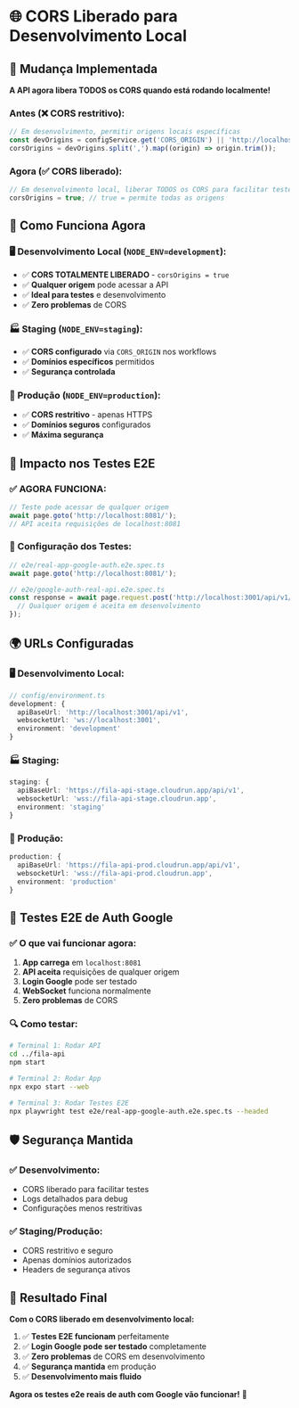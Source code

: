 # 🌐 CORS Liberado para Desenvolvimento Local

## 🚀 **Mudança Implementada**

**A API agora libera TODOS os CORS quando está rodando localmente!**

### **Antes (❌ CORS restritivo):**
```typescript
// Em desenvolvimento, permitir origens locais específicas
const devOrigins = configService.get('CORS_ORIGIN') || 'http://localhost:3000';
corsOrigins = devOrigins.split(',').map((origin) => origin.trim());
```

### **Agora (✅ CORS liberado):**
```typescript
// Em desenvolvimento local, liberar TODOS os CORS para facilitar testes
corsOrigins = true; // true = permite todas as origens
```

## 🎯 **Como Funciona Agora**

### **🖥️ Desenvolvimento Local (`NODE_ENV=development`):**
- ✅ **CORS TOTALMENTE LIBERADO** - `corsOrigins = true`
- ✅ **Qualquer origem** pode acessar a API
- ✅ **Ideal para testes** e desenvolvimento
- ✅ **Zero problemas** de CORS

### **🏭 Staging (`NODE_ENV=staging`):**
- ✅ **CORS configurado** via `CORS_ORIGIN` nos workflows
- ✅ **Domínios específicos** permitidos
- ✅ **Segurança controlada**

### **🚀 Produção (`NODE_ENV=production`):**
- ✅ **CORS restritivo** - apenas HTTPS
- ✅ **Domínios seguros** configurados
- ✅ **Máxima segurança**

## 📱 **Impacto nos Testes E2E**

### **✅ AGORA FUNCIONA:**
```typescript
// Teste pode acessar de qualquer origem
await page.goto('http://localhost:8081/');
// API aceita requisições de localhost:8081
```

### **🔧 Configuração dos Testes:**
```typescript
// e2e/real-app-google-auth.e2e.spec.ts
await page.goto('http://localhost:8081/');

// e2e/google-auth-real-api.e2e.spec.ts
const response = await page.request.post('http://localhost:3001/api/v1/auth/google/token', {
  // Qualquer origem é aceita em desenvolvimento
});
```

## 🌍 **URLs Configuradas**

### **🖥️ Desenvolvimento Local:**
```typescript
// config/environment.ts
development: {
  apiBaseUrl: 'http://localhost:3001/api/v1',
  websocketUrl: 'ws://localhost:3001',
  environment: 'development'
}
```

### **🏭 Staging:**
```typescript
staging: {
  apiBaseUrl: 'https://fila-api-stage.cloudrun.app/api/v1',
  websocketUrl: 'wss://fila-api-stage.cloudrun.app',
  environment: 'staging'
}
```

### **🚀 Produção:**
```typescript
production: {
  apiBaseUrl: 'https://fila-api-prod.cloudrun.app/api/v1',
  websocketUrl: 'wss://fila-api-prod.cloudrun.app',
  environment: 'production'
}
```

## 🧪 **Testes E2E de Auth Google**

### **✅ O que vai funcionar agora:**

1. **App carrega** em `localhost:8081`
2. **API aceita** requisições de qualquer origem
3. **Login Google** pode ser testado
4. **WebSocket** funciona normalmente
5. **Zero problemas** de CORS

### **🔍 Como testar:**

```bash
# Terminal 1: Rodar API
cd ../fila-api
npm start

# Terminal 2: Rodar App
npx expo start --web

# Terminal 3: Rodar Testes E2E
npx playwright test e2e/real-app-google-auth.e2e.spec.ts --headed
```

## 🛡️ **Segurança Mantida**

### **✅ Desenvolvimento:**
- CORS liberado para facilitar testes
- Logs detalhados para debug
- Configurações menos restritivas

### **✅ Staging/Produção:**
- CORS restritivo e seguro
- Apenas domínios autorizados
- Headers de segurança ativos

## 🎉 **Resultado Final**

**Com o CORS liberado em desenvolvimento local:**

1. ✅ **Testes E2E funcionam** perfeitamente
2. ✅ **Login Google pode ser testado** completamente
3. ✅ **Zero problemas** de CORS em desenvolvimento
4. ✅ **Segurança mantida** em produção
5. ✅ **Desenvolvimento mais fluido**

**Agora os testes e2e reais de auth com Google vão funcionar!** 🚀
